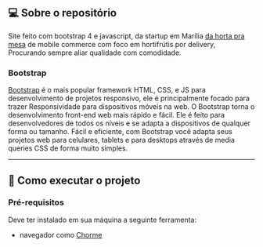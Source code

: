 ## 💻 Sobre o repositório
 
Site feito com bootstrap 4 e javascript, da startup em Marília [da horta pra mesa](https://leandrojsantos.github.io/dahorta/) de mobile commerce com foco em hortifrútis por delivery, Procurando sempre aliar qualidade com comodidade.


### Bootstrap
 
[Bootstrap](https://getbootstrap.com/) é o mais popular framework HTML, CSS, e JS para desenvolvimento de projetos responsivo,
ele é principalmente focado para trazer Responsividade para dispositivos móveis na web. 
O Bootstrap torna o desenvolvimento front-end web mais rápido e fácil.
Ele é feito para desenvolvedores de todos os níveis e se adapta a dispositivos de qualquer forma ou tamanho. 
Fácil e eficiente, com Bootstrap você adapta seus projetos web para celulares,
tablets e para desktops através de media queries CSS de forma muito simples.

---

 
## 🚀 Como executar o projeto
 
### Pré-requisitos
 
Deve ter instalado em sua máquina a seguinte ferramenta:

- navegador como [Chorme](https://www.google.pt/intl/pt-PT/chrome/?brand=CHBD&gclid=CjwKCAjw1ej5BRBhEiwAfHyh1CqpdiJkRowiF7qVChVWvkTImra14_fVqzdcxXeYoznuxbgYMmtS9BoCP4oQAvD_BwE&gclsrc=aw.ds)